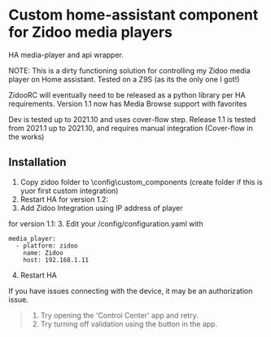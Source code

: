 # Custom home-assistant component for Zidoo media players
HA media-player and api wrapper.

NOTE: This is a dirty functioning solution for controlling my Zidoo media player on Home assistant.  Tested on a Z9S (as its the only one I got!)

ZidooRC will eventually need to be released as a python library per HA requirements.  Version 1.1 now has Media Browse support with favorites

Dev is tested up to 2021.10 and uses cover-flow step. 
Release 1.1 is tested from 2021.1 up to 2021.10, and requires manual integration (Cover-flow in the works)


## Installation
1. Copy zidoo folder to \config\custom_components (create folder if this is yuor first custom integration)
2. Restart HA
for version 1.2:
3. Add Zidoo Integration using IP address of player

for version 1.1:
3. Edit your /config/configuration.yaml with

```
media_player:
  - platform: zidoo
    name: Zidoo
    host: 192.168.1.11
```

4. Restart HA

If you have issues connecting with the device, it may be an authorization issue.  
> 1. Try opening the 'Control Center' app and retry. 
> 2. Try turning off validation using the button in the app.   





